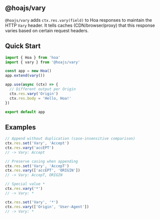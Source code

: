 ## @hoajs/vary

`@hoajs/vary` adds `ctx.res.vary(field)` to Hoa responses to maintain the HTTP `Vary` header. It tells caches (CDN/browser/proxy) that this response varies based on certain request headers.

## Quick Start

```js
import { Hoa } from 'hoa'
import { vary } from '@hoajs/vary'

const app = new Hoa()
app.extend(vary())

app.use(async (ctx) => {
  // Different output per Origin
  ctx.res.vary('Origin')
  ctx.res.body = 'Hello, Hoa!'
})

export default app
```

## Examples

```js
// Append without duplication (case-insensitive comparison)
ctx.res.set('Vary', 'Accept')
ctx.res.vary('accEPT')
// -> Vary: Accept

// Preserve casing when appending
ctx.res.set('Vary', 'AccepT')
ctx.res.vary(['accEPT', 'ORIGIN'])
// -> Vary: AccepT, ORIGIN

// Special value *
ctx.res.vary('*')
// -> Vary: *

ctx.res.set('Vary', '*')
ctx.res.vary(['Origin', 'User-Agent'])
// -> Vary: *
```
